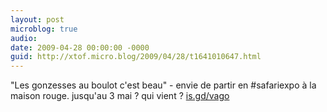```yaml
---
layout: post
microblog: true
audio: 
date: 2009-04-28 00:00:00 -0000
guid: http://xtof.micro.blog/2009/04/28/t1641010647.html
---
```

"Les gonzesses au boulot c'est beau" - envie de partir en #safariexpo à la maison rouge. jusqu'au 3 mai ? qui vient ? [is.gd/vago](http://is.gd/vago)
